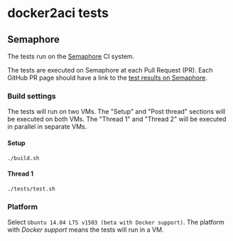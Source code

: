 # docker2aci tests

## Semaphore

The tests run on the [Semaphore](https://semaphoreci.com/) CI system.

The tests are executed on Semaphore at each Pull Request (PR).
Each GitHub PR page should have a link to the [test results on Semaphore](https://semaphoreci.com/appc/docker2aci).

### Build settings

The tests will run on two VMs.
The "Setup" and "Post thread" sections will be executed on both VMs.
The "Thread 1" and "Thread 2" will be executed in parallel in separate VMs.

#### Setup

```
./build.sh
```

#### Thread 1

```
./tests/test.sh
```

### Platform

Select `Ubuntu 14.04 LTS v1503 (beta with Docker support)`.
The platform with *Docker support* means the tests will run in a VM.

